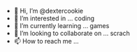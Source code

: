 - 👋 Hi, I’m @dextercookie
- 👀 I’m interested in ... coding
- 🌱 I’m currently learning ... games
- 💞️ I’m looking to collaborate on ... scrach
- 📫 How to reach me ... 

<!---
dextercookie/dextercookie is a ✨ special ✨ repository because its `README.md` (this file) appears on your GitHub profile.
You can click the Preview link to take a look at your changes.
--->
